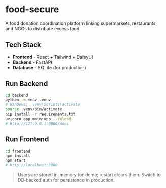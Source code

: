 # food-secure
A food donation coordination platform linking supermarkets, restaurants, and NGOs to distribute excess food.

## Tech Stack
- **Frontend** - React + Tailwind + DaisyUI
- **Backend** - FastAPI
- **Database** - SQLite (for production)


## Run Backend
```Bash
cd backend
python -m venv .venv
# Windows: .venv\Scripts\activate
source .venv/bin/activate
pip install -r requirements.txt
uvicorn app.main:app --reload
# http://127.0.0.1:8000/docs
```

## Run Frontend
```bash
cd frontend
npm install
npm start
# http://localhost:3000
```


> Users are stored in-memory for demo; restart clears them. Switch to DB-backed auth for persistence in production.
